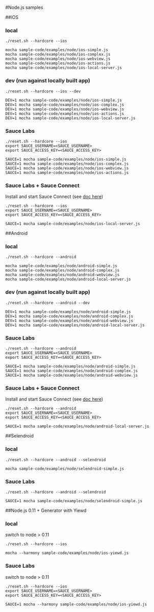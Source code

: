 #Node.js samples

##iOS

### local

```
./reset.sh --hardcore --ios

mocha sample-code/examples/node/ios-simple.js
mocha sample-code/examples/node/ios-complex.js
mocha sample-code/examples/node/ios-webview.js
mocha sample-code/examples/node/ios-actions.js
mocha sample-code/examples/node/ios-local-server.js
```
### dev (run against locally built app)

```
./reset.sh --hardcore --ios --dev

DEV=1 mocha sample-code/examples/node/ios-simple.js
DEV=1 mocha sample-code/examples/node/ios-complex.js
DEV=1 mocha sample-code/examples/node/ios-webview.js
DEV=1 mocha sample-code/examples/node/ios-actions.js
DEV=1 mocha sample-code/examples/node/ios-local-server.js
```

### Sauce Labs

```
./reset.sh --hardcore --ios
export SAUCE_USERNAME=<SAUCE_USERNAME>
export SAUCE_ACCESS_KEY=<SAUCE_ACCESS_KEY>

SAUCE=1 mocha sample-code/examples/node/ios-simple.js
SAUCE=1 mocha sample-code/examples/node/ios-complex.js
SAUCE=1 mocha sample-code/examples/node/ios-webview.js
SAUCE=1 mocha sample-code/examples/node/ios-actions.js
```

### Sauce Labs + Sauce Connect

Install and start Sauce Connect (see [doc here](https://saucelabs.com/docs/connect))

```
./reset.sh --hardcore --ios
export SAUCE_USERNAME=<SAUCE_USERNAME>
export SAUCE_ACCESS_KEY=<SAUCE_ACCESS_KEY>

SAUCE=1 mocha sample-code/examples/node/ios-local-server.js
```

##Android

### local

```
./reset.sh --hardcore --android

mocha sample-code/examples/node/android-simple.js
mocha sample-code/examples/node/android-complex.js
mocha sample-code/examples/node/android-webview.js
mocha sample-code/examples/node/android-local-server.js
```

### dev (run against locally built app)

```
./reset.sh --hardcore --android --dev

DEV=1 mocha sample-code/examples/node/android-simple.js
DEV=1 mocha sample-code/examples/node/android-complex.js
DEV=1 mocha sample-code/examples/node/android-webview.js
DEV=1 mocha sample-code/examples/node/android-local-server.js
```

### Sauce Labs

```
./reset.sh --hardcore --android
export SAUCE_USERNAME=<SAUCE_USERNAME>
export SAUCE_ACCESS_KEY=<SAUCE_ACCESS_KEY>

SAUCE=1 mocha sample-code/examples/node/android-simple.js
SAUCE=1 mocha sample-code/examples/node/android-complex.js
SAUCE=1 mocha sample-code/examples/node/android-webview.js
```

### Sauce Labs + Sauce Connect

Install and start Sauce Connect (see [doc here](https://saucelabs.com/docs/connect))

```
./reset.sh --hardcore --android
export SAUCE_USERNAME=<SAUCE_USERNAME>
export SAUCE_ACCESS_KEY=<SAUCE_ACCESS_KEY>

SAUCE=1 mocha sample-code/examples/node/android-local-server.js
```

##Selendroid

### local

```
./reset.sh --hardcore --android --selendroid

mocha sample-code/examples/node/selendroid-simple.js
```

### Sauce Labs

```
./reset.sh --hardcore --android --selendroid

SAUCE=1 mocha sample-code/examples/node/selendroid-simple.js
```

##Node.js 0.11 + Generator with Yiewd

### local

switch to node > 0.11

```
./reset.sh --hardcore --ios

mocha --harmony sample-code/examples/node/ios-yiewd.js
```

### Sauce Labs

switch to node > 0.11

```
./reset.sh --hardcore --ios
export SAUCE_USERNAME=<SAUCE_USERNAME>
export SAUCE_ACCESS_KEY=<SAUCE_ACCESS_KEY>

SAUCE=1 mocha --harmony sample-code/examples/node/ios-yiewd.js
```

